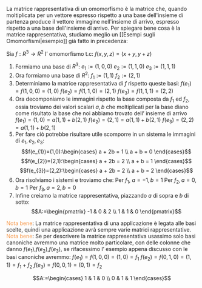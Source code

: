 La matrice rappresentativa di un omomorfismo è la matrice che, quando moltiplicata per un vettore espresso rispetto a una base dell'insieme di partenza produce il vettore immagine nell'insieme di arrivo, espresso rispetto a una base dell'insieme di arrivo. Per spiegare bene cosa è la matrice rappresentativa, studiamo meglio un [[Esempi sugli Omomorfismi|esempio]] già fatto in precedenza:


Sia $f:R^3\to R^2$ l’ omomorfismo t.c: $f(x,y,z)=(x+y,y+z)$

1. Formiamo una base di $R^3$: 
   $e_{1}:=(1,0,0)$
   $e_{2}:=(1,1,0)$
   $e_{3}:=(1,1,1)$
2. Ora formiamo una base di $R^2$:
   $f_{1}:=(1,1)$
   $f_{2}:=(2,1)$
3. Determiniamo la matrice rappresentativa di $f$ rispetto queste basi:
   $f(e_{1})=f(1,0,0)=(1,0)$
   $f(e_{2})=f(1,1,0)=(2,1)$
   $f(e_{3})=f(1,1,1)=(2,2)$
4. Ora decomponiamo le immagini rispetto la base composta da $f_{1}$ ed $f_{2}$, ossia troviamo dei valori scalari $a,b$ che moltiplicati per la base diano come risultato la base che noi abbiamo trovato dell’ insieme di arrivo
   $f(e_{1})=(1,0)=a(1,1)+b(2,1)$
   $f(e_{2})=(2,1)=a(1,1)+b(2,1)$
   $f(e_{3})=(2,2)=a(1,1)+b(2,1)$
5. Per fare ciò potrebbe risultare utile scomporre in un sistema le immagini di $e_{1},e_{2},e_{3}$:
$$f(e_{1})=(1,0):\begin{cases}
a + 2b = 1 \\
a + b = 0
\end{cases}$$
$$f(e_{2})=(2,1):\begin{cases}
a + 2b = 2 \\
a + b = 1
\end{cases}$$
$$f(e_{3})=(2,2):\begin{cases}
a + 2b = 2 \\
a + b = 2
\end{cases}$$
6. Ora risolviamo i sistemi e troviamo che:
   Per $f_{1}, \ a=-1,b=1$
   Per $f_{2},a=0,b=1$
   Per $f_{3},a=2,b=0$
7. Infine creiamo la matrice rappresentativa, piazzando $a$ di sopra e $b$ di sotto:
$$A:=\begin{pmatrix}
-1 & 0 & 2 \\
1 & 1 & 0
\end{pmatrix}$$

<font color="#f79646">Nota bene</font>: La matrice rappresentativa di una applicazione è legata alle basi scelte, quindi una applicazione avrà sempre varie matrici rappresentative.
<font color="#f79646">Nota bene</font>: Se per descrivere la matrice rappresentativa usassimo solo basi canoniche avremmo una matrice molto particolare, con delle colonne che danno $f(e_{1})$,$f(e_{2})$,$f(e_{3})$, se rifacessimo l’ esempio appena discusso con le basi canoniche avremmo:
$f(e_{1})=f(1,0,0)=(1,0)=f_{1}$
$f(e_{2})=f(0,1,0)=(1,1)=f_{1}+f_{2}$
$f(e_{3})=f(0,0,1)=(0,1)=f_{2}$

$$A:=\begin{cases}
1 & 1 & 0 \\
0 & 1 & 1
\end{cases}$$